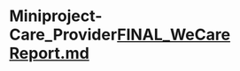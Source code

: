# Miniproject-Care_Provider[FINAL_WeCare Report.md](https://github.com/rvp18/Miniproject-Care_Provider/files/11119744/FINAL_WeCare.Report.md)
